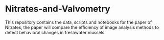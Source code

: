 # Nitrates-and-Valvometry
This repository contains the data, scripts and notebooks for the paper of Nitrates, the paper will compare the efficiency of image analysis methods to detect behavioral changes in freshwater mussels.
